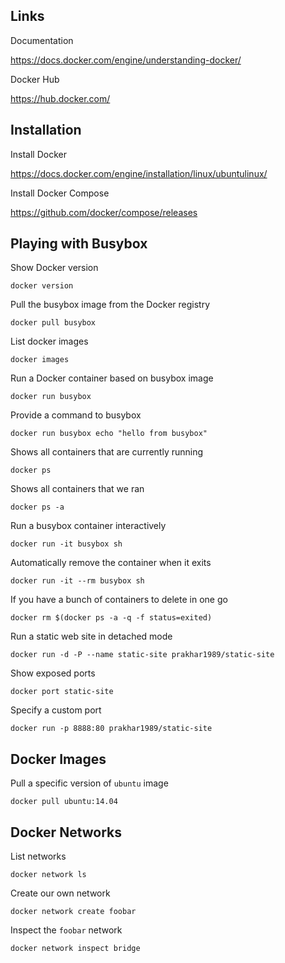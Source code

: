 ## Links

Documentation

https://docs.docker.com/engine/understanding-docker/

Docker Hub

https://hub.docker.com/

## Installation

Install Docker

https://docs.docker.com/engine/installation/linux/ubuntulinux/

Install Docker Compose

https://github.com/docker/compose/releases

## Playing with Busybox

Show Docker version

    docker version

Pull the busybox image from the Docker registry

    docker pull busybox

List docker images

    docker images

Run a Docker container based on busybox image

    docker run busybox

Provide a command to busybox

    docker run busybox echo "hello from busybox"

Shows all containers that are currently running

    docker ps

Shows all containers that we ran

    docker ps -a

Run a busybox container interactively

    docker run -it busybox sh

Automatically remove the container when it exits

    docker run -it --rm busybox sh

If you have a bunch of containers to delete in one go

    docker rm $(docker ps -a -q -f status=exited)

Run a static web site in detached mode

    docker run -d -P --name static-site prakhar1989/static-site

Show exposed ports

    docker port static-site

Specify a custom port

    docker run -p 8888:80 prakhar1989/static-site

## Docker Images

Pull a specific version of `ubuntu` image

    docker pull ubuntu:14.04

## Docker Networks

List networks

    docker network ls

Create our own network

    docker network create foobar

Inspect the `foobar` network

    docker network inspect bridge

